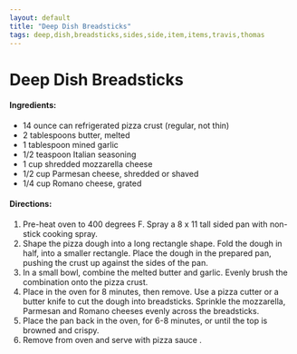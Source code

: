 ```yaml
---
layout: default
title: "Deep Dish Breadsticks"
tags: deep,dish,breadsticks,sides,side,item,items,travis,thomas
---
```

# Deep Dish Breadsticks

#### Ingredients:
- 14 ounce can refrigerated pizza crust (regular, not thin)
- 2 tablespoons butter, melted
- 1 tablespoon mined garlic
- 1/2 teaspoon Italian seasoning
- 1 cup shredded mozzarella cheese
- 1/2 cup Parmesan cheese, shredded or shaved
- 1/4 cup Romano cheese, grated

#### Directions:
1. Pre-heat oven to 400 degrees F. Spray a 8 x 11 tall sided pan with non-stick cooking spray.
2. Shape the pizza dough into a long rectangle shape. Fold the dough in half, into a smaller rectangle. Place the dough in the prepared pan, pushing the crust up against the sides of the pan.
3. In a small bowl, combine the melted butter and garlic. Evenly brush the combination onto the pizza crust.
4. Place in the oven for 8 minutes, then remove. Use a pizza cutter or a butter knife to cut the dough into breadsticks. Sprinkle the mozzarella, Parmesan and Romano cheeses evenly across the breadsticks.
5. Place the pan back in the oven, for 6-8 minutes, or until the top is browned and crispy.
6. Remove from oven and serve with pizza sauce .
